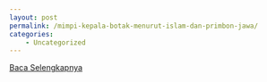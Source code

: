 ```yaml
---
layout: post
permalink: /mimpi-kepala-botak-menurut-islam-dan-primbon-jawa/
categories:
    - Uncategorized
---
```


[Baca Selengkapnya](/10)